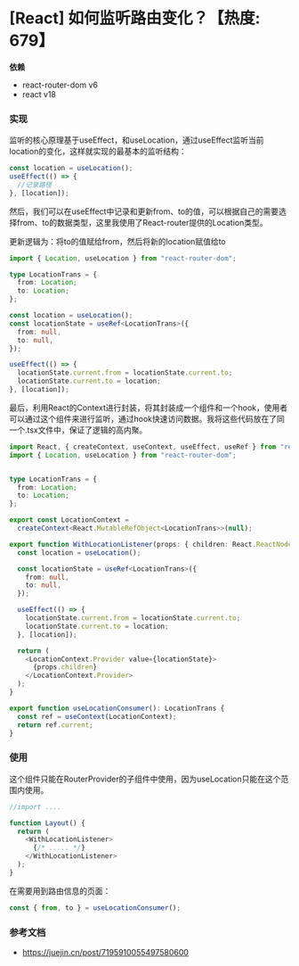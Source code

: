 # [React] 如何监听路由变化？【热度: 679】

**依赖**

- react-router-dom v6
- react v18

### 实现

监听的核心原理基于useEffect，和useLocation，通过useEffect监听当前location的变化，这样就实现的最基本的监听结构：

```jsx
const location = useLocation();
useEffect(() => {
  //记录路径
}, [location]);
```

然后，我们可以在useEffect中记录和更新from、to的值，可以根据自己的需要选择from、to的数据类型，这里我使用了React-router提供的Location类型。

更新逻辑为：将to的值赋给from，然后将新的location赋值给to

```typescript jsx
import { Location, useLocation } from "react-router-dom";

type LocationTrans = {
  from: Location;
  to: Location;
};

const location = useLocation();
const locationState = useRef<LocationTrans>({
  from: null,
  to: null,
});

useEffect(() => {
  locationState.current.from = locationState.current.to;
  locationState.current.to = location;
}, [location]);
```

最后，利用React的Context进行封装，将其封装成一个组件和一个hook，使用者可以通过这个组件来进行监听，通过hook快速访问数据。我将这些代码放在了同一个.tsx文件中，保证了逻辑的高内聚。

```typescript jsx
import React, { createContext, useContext, useEffect, useRef } from "react";
import { Location, useLocation } from "react-router-dom";


type LocationTrans = {
  from: Location;
  to: Location;
};

export const LocationContext =
  createContext<React.MutableRefObject<LocationTrans>>(null);

export function WithLocationListener(props: { children: React.ReactNode }) {
  const location = useLocation();

  const locationState = useRef<LocationTrans>({
    from: null,
    to: null,
  });

  useEffect(() => {
    locationState.current.from = locationState.current.to;
    locationState.current.to = location;
  }, [location]);

  return (
    <LocationContext.Provider value={locationState}>
      {props.children}
    </LocationContext.Provider>
  );
}

export function useLocationConsumer(): LocationTrans {
  const ref = useContext(LocationContext);
  return ref.current;
}
```

### 使用

这个组件只能在RouterProvider的子组件中使用，因为useLocation只能在这个范围内使用。

```typescript jsx
//import ....

function Layout() {
  return (
    <WithLocationListener>
      {/* ..... */}
    </WithLocationListener>
  );
}
```

在需要用到路由信息的页面：

```typescript jsx
const { from, to } = useLocationConsumer();
```

### 参考文档
- https://juejin.cn/post/7195910055497580600